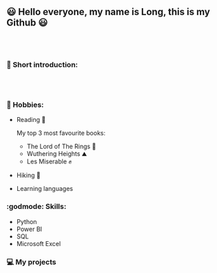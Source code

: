 ## :smiley: Hello everyone, my name is Long, this is my Github :smiley:
<br> <br />
### :notebook: Short introduction: 
<br> <br />
### :flags: Hobbies:
* Reading :book:
  
  My top 3 most favourite books: 
  - The Lord of The Rings :ring:
  - Wuthering Heights ⛰️
  - Les Miserable ✊
* Hiking :walking:
* Learning languages 

### :godmode: Skills:
* Python
* Power BI
* SQL
* Microsoft Excel

### :computer: My projects
